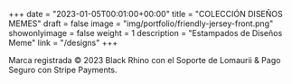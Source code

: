 +++
date = "2023-01-05T00:01:00+00:00"
title = "COLECCIÓN DISEÑOS MEMES"
draft = false
image = "img/portfolio/friendly-jersey-front.png"
showonlyimage = false
weight = 1
description = "Estampados de Diseños Meme"
link = "/designs"
+++

Marca registrada &copy; 2023 Black Rhino con el Soporte de Lomaurii &amp; Pago Seguro con Stripe Payments.